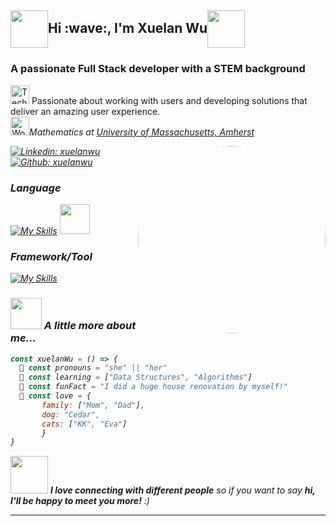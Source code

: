 <h2 align="left"><img src="https://static.wixstatic.com/media/467408_53426c6af4d54b638fb28e71bd1da5d5~mv2.gif" width="60" align="center">Hi :wave:, I'm Xuelan Wu<img src="https://static.wixstatic.com/media/467408_53426c6af4d54b638fb28e71bd1da5d5~mv2.gif" width="60" align="center"></h2>

<h3>A passionate Full Stack developer with a STEM background</h3>

<p><img src="https://raw.githubusercontent.com/Tarikul-Islam-Anik/Animated-Fluent-Emojis/master/Emojis/People/Technologist.png" alt="Technologist" width="30" height="30" /> Passionate about working with users and developing solutions that deliver an amazing user experience. 
</em></br><img src="https://raw.githubusercontent.com/Tarikul-Islam-Anik/Animated-Fluent-Emojis/master/Emojis/People/Woman%20Student.png" alt="Woman Student" width="30" height="30" /><em>Mathematics at <a href="http://www.umass.edu">University of Massachusetts, Amherst</a></p>

<img align="right" src="https://cdnb.artstation.com/p/assets/images/images/028/991/999/original/anna-havrylyukh-.gif?1596125112" height="auto" width="300" style="border-radius:50%">

[![Linkedin: xuelanwu](https://img.shields.io/badge/-xuelanwu-blue?style=flat&?logo=appveyor&logo=Linkedin&logoColor=white&link=https://www.linkedin.com/in/xuelan-wu-ba354a1b0)](https://www.linkedin.com/in/xuelan-wu-ba354a1b0)
[![Github: xuelanwu](https://img.shields.io/badge/-xuelanwu-black?style=flat&?logo=appveyor&logo=Github&logoColor=white&link=https://www.github.com/xuelanwu)](https://www.github.com/xuelanwu)


### Language
[![My Skills](https://skillicons.dev/icons?i=js,html,css,py&theme=light)](https://skillicons.dev) <img src="https://user-images.githubusercontent.com/40461634/114240226-2f506580-9955-11eb-849b-e2a25117d681.png" width="48">


### Framework/Tool
[![My Skills](https://skillicons.dev/icons?i=react,redux,express,sqlite,postgres,heroku,firebase,flask,nodejs&theme=light)](https://skillicons.dev)



### <img src="https://media.giphy.com/media/VgCDAzcKvsR6OM0uWg/giphy.gif" width="50"> A little more about me...  

```javascript
const xuelanWu = () => {
  👩 const pronouns = "she" || "her"
  📗 const learning = ["Data Structures", "Algorithms"]
  🔨 const funFact = "I did a huge house renovation by myself!"
  💚 const love = {
       family: ["Mom", "Dad"],
       dog: "Cedar",
       cats: ["KK", "Eva"]
       }
}
```






<img src="https://media.giphy.com/media/LnQjpWaON8nhr21vNW/giphy.gif" width="60"> <em><b>I love connecting with different people</b> so if you want to say <b>hi, I'll be happy to meet you more!</b> :)</em>

---
